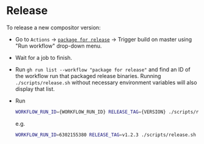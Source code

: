 # Release

To release a new compositor version:

- Go to `Actions` -> [`package for release`](https://github.com/membraneframework/live_compositor/actions/workflows/package_for_release.yml) -> Trigger build on master using "Run workflow" drop-down menu.
- Wait for a job to finish.
- Run `gh run list --workflow "package for release"` and find an ID of the workflow run that packaged release binaries. Running `./scripts/release.sh` without necessary environment variables will also display that list.
- Run

  ```bash
  WORKFLOW_RUN_ID={WORKFLOW_RUN_ID} RELEASE_TAG={VERSION} ./scripts/release.sh
  ```

  e.g.

  ```bash
  WORKFLOW_RUN_ID=6302155380 RELEASE_TAG=v1.2.3 ./scripts/release.sh `
  ```
